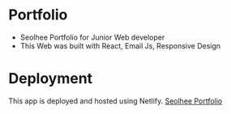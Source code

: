 # Portfolio
- Seolhee Portfolio for Junior Web developer
- This Web was built with React, Email Js, Responsive Design


# Deployment
This app is deployed and hosted using Netlify. 
<a href="https://jazzy-begonia-97983c.netlify.app/" rel="nofollow">Seolhee Portfolio<a/>